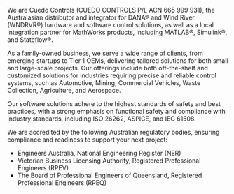 We are Cuedo Controls (CUEDO CONTROLS P/L ACN 665 999 931), the Australasian distributor and integrator for DANA® and Wind River (WNDRVR®) hardware and software control solutions, as well as a local integration partner for MathWorks products, including MATLAB®, Simulink®, and Stateflow®.

As a family-owned business, we serve a wide range of clients, from emerging startups to Tier 1 OEMs, delivering tailored solutions for both small and large-scale projects. Our offerings include both off-the-shelf and customized solutions for industries requiring precise and reliable control systems, such as Automotive, Mining, Commercial Vehicles, Waste Collection, Agriculture, and Aerospace.

Our software solutions adhere to the highest standards of safety and best practices, with a strong emphasis on functional safety and compliance with industry standards, including ISO 26262, ASPICE, and IEC 61508.

We are accredited by the following Australian regulatory bodies, ensuring compliance and readiness to support your next project:
* Engineers Australia, National Engineering Register (NER)
* Victorian Business Licensing Authority, Registered Professional Engineers (RPEV)
* The Board of Professional Engineers of Queensland, Registered Professional Engineers (RPEQ)
